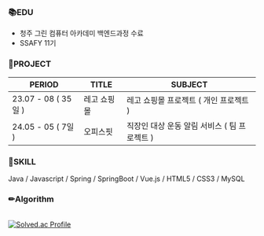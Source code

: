 ### 📚EDU
- 청주 그린 컴퓨터 아카데미 백엔드과정 수료
- SSAFY 11기

### 🎨PROJECT

|PERIOD|TITLE|SUBJECT|
|---|---|---|
|23.07 - 08 ( 35일 )|레고 쇼핑몰|레고 쇼핑몰 프로젝트 ( 개인 프로젝트 )|
|24.05 - 05 ( 7일 )|오피스핏|직장인 대상 운동 알림 서비스 ( 팀 프로젝트 )|


### 📝SKILL

<!-- <img src="https://img.shields.io/badge/java-000000?style=for-the-badge&logo=openjdk&logoColor=white"> <img src="https://img.shields.io/badge/Spring-6DB33F?style=for-the-badge&logo=spring&logoColor=white"> <img src="https://img.shields.io/badge/springboot-6DB33F?style=for-the-badge&logo=springboot&logoColor=white"> <img src="https://img.shields.io/badge/javascript-F7DF1E?style=for-the-badge&logo=javascript&logoColor=white"> <img src="https://img.shields.io/badge/vue.js-4FC08D?style=for-the-badge&logo=vuedotjs&logoColor=white"> <img src="https://img.shields.io/badge/html5-E34F26?style=for-the-badge&logo=html5&logoColor=white"> <img src="https://img.shields.io/badge/css3-1572B6?style=for-the-badge&logo=css3&logoColor=white"> <img src="https://img.shields.io/badge/mysql-4479A1?style=for-the-badge&logo=mysql&logoColor=white"> -->

Java / Javascript / Spring / SpringBoot / Vue.js / HTML5 / CSS3 / MySQL

### ✏Algorithm
<br/>[![Solved.ac Profile](http://mazassumnida.wtf/api/v2/generate_badge?boj=wonbin1301)](https://solved.ac/wonbin1301/)
